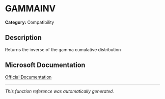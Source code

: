 # GAMMAINV

**Category:** Compatibility

## Description
Returns the inverse of the gamma cumulative distribution

## Microsoft Documentation
[Official Documentation](https://support.microsoft.com//en-us/office/gammainv-function-06393558-37ab-47d0-aa63-432f99e7916d)

---
*This function reference was automatically generated.*
